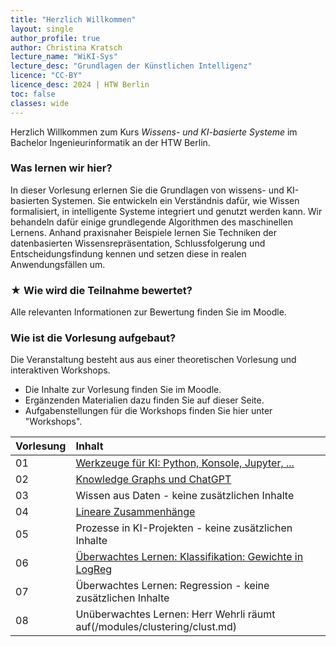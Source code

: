 ```yaml
---
title: "Herzlich Willkommen"
layout: single
author_profile: true
author: Christina Kratsch
lecture_name: "WiKI-Sys"
lecture_desc: "Grundlagen der Künstlichen Intelligenz"
licence: "CC-BY"
licence_desc: 2024 | HTW Berlin 
toc: false
classes: wide
---
```



Herzlich Willkommen zum Kurs _Wissens- und KI-basierte Systeme_ im Bachelor Ingenieurinformatik an der HTW Berlin.

### Was lernen wir hier?

In dieser Vorlesung erlernen Sie die Grundlagen von wissens- und KI-basierten Systemen. Sie entwickeln ein Verständnis dafür, wie Wissen formalisiert, in intelligente Systeme integriert und genutzt werden kann. Wir behandeln dafür einige grundlegende Algorithmen des maschinellen Lernens. Anhand praxisnaher Beispiele lernen Sie Techniken der datenbasierten Wissensrepräsentation, Schlussfolgerung und Entscheidungsfindung kennen und setzen diese in realen Anwendungsfällen um.

### ★ Wie wird die Teilnahme bewertet?

Alle relevanten Informationen zur Bewertung finden Sie im Moodle.

### Wie ist die Vorlesung aufgebaut?

Die Veranstaltung besteht aus aus einer theoretischen Vorlesung und interaktiven Workshops.
* Die Inhalte zur Vorlesung finden Sie im Moodle.
* Ergänzenden Materialien dazu finden Sie auf dieser Seite.
* Aufgabenstellungen für die Workshops finden Sie hier unter "Workshops".



| Vorlesung | Inhalt | 
|:------------- |  :---------- |
| 01 | [Werkzeuge für KI: Python, Konsole, Jupyter, ...](/lectures/01/01.md)  |
| 02 | [Knowledge Graphs und ChatGPT](/lectures/02/02.md) |
| 03 | Wissen aus Daten - keine zusätzlichen Inhalte |
| 04 | [Lineare Zusammenhänge](/lectures/04/04.md) |
| 05 | Prozesse in KI-Projekten - keine zusätzlichen Inhalte |
| 06 | [Überwachtes Lernen: Klassifikation: Gewichte in LogReg](/lectures/06/LogReg.ipynb) |
| 07 | Überwachtes Lernen: Regression - keine zusätzlichen Inhalte |
| 08 | Unüberwachtes Lernen: Herr Wehrli räumt auf(/modules/clustering/clust.md) |